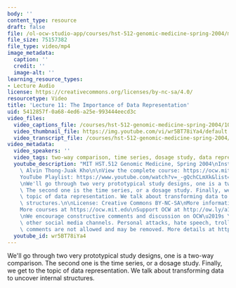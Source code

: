 ```yaml
---
body: ''
content_type: resource
draft: false
file: /ol-ocw-studio-app/courses/hst-512-genomic-medicine-spring-2004/mithst_512s04_lec11_360p_16_9.mp4
file_size: 75157382
file_type: video/mp4
image_metadata:
  caption: ''
  credit: ''
  image-alt: ''
learning_resource_types:
- Lecture Audio
license: https://creativecommons.org/licenses/by-nc-sa/4.0/
resourcetype: Video
title: 'Lecture 11: The Importance of Data Representation'
uid: 5412857f-0a68-4ed6-a25e-993444eecd3c
video_files:
  video_captions_file: /courses/hst-512-genomic-medicine-spring-2004/1QzfuTQUpnSBjcFYgZrTdDr7TyQ0lN4B__transcript.webvtt
  video_thumbnail_file: https://img.youtube.com/vi/wr5BT78iYa4/default.jpg
  video_transcript_file: /courses/hst-512-genomic-medicine-spring-2004/1QzfuTQUpnSBjcFYgZrTdDr7TyQ0lN4B__transcript.pdf
video_metadata:
  video_speakers: ''
  video_tags: two-way comparison, time series, dosage study, data representation
  youtube_description: "MIT HST.512 Genomic Medicine, Spring 2004\nInstructor: Dr.\
    \ Alvin Thong-Juak Kho\n\nView the complete course: https://ocw.mit.edu/courses/hst-512-genomic-medicine-spring-2004/\n\
    YouTube Playlist: https://www.youtube.com/watch?v=_-gQchCLmXk&list=PLUl4u3cNGP613PJMNmRjAIdBr76goU1V5\n\
    \nWe'll go through two very prototypical study designs, one is a two-way comparison.\
    \ The second one is the time series, or a dosage study. Finally, we get to the\
    \ topic of data representation. We talk about transforming data to uncover internal\
    \ structures.\n\nLicense: Creative Commons BY-NC-SA\nMore information at https://ocw.mit.edu/terms\n\
    More courses at https://ocw.mit.edu\nSupport OCW at http://ow.ly/a1If50zVRlQ\n\
    \nWe encourage constructive comments and discussion on OCW\u2019s YouTube and\
    \ other social media channels. Personal attacks, hate speech, trolling, and inappropriate\
    \ comments are not allowed and may be removed. More details at https://ocw.mit.edu/comments."
  youtube_id: wr5BT78iYa4
---
```

We'll go through two very prototypical study designs, one is a two-way comparison. The second one is the time series, or a dosage study. Finally, we get to the topic of data representation. We talk about transforming data to uncover internal structures.